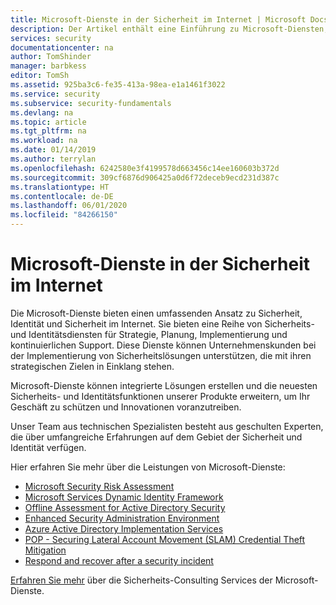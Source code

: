 ```yaml
---
title: Microsoft-Dienste in der Sicherheit im Internet | Microsoft Docs
description: Der Artikel enthält eine Einführung zu Microsoft-Diensten, die im Zusammenhang mit Sicherheit im Internet stehen, und dazu, wie Sie weitere Informationen zu diesen Diensten erhalten.
services: security
documentationcenter: na
author: TomShinder
manager: barbkess
editor: TomSh
ms.assetid: 925ba3c6-fe35-413a-98ea-e1a1461f3022
ms.service: security
ms.subservice: security-fundamentals
ms.devlang: na
ms.topic: article
ms.tgt_pltfrm: na
ms.workload: na
ms.date: 01/14/2019
ms.author: terrylan
ms.openlocfilehash: 6242580e3f4199578d663456c14ee160603b372d
ms.sourcegitcommit: 309cf6876d906425a0d6f72deceb9ecd231d387c
ms.translationtype: HT
ms.contentlocale: de-DE
ms.lasthandoff: 06/01/2020
ms.locfileid: "84266150"
---
```

# <a name="microsoft-services-in-cybersecurity"></a>Microsoft-Dienste in der Sicherheit im Internet

Die Microsoft-Dienste bieten einen umfassenden Ansatz zu Sicherheit, Identität und Sicherheit im Internet. Sie bieten eine Reihe von Sicherheits- und Identitätsdiensten für Strategie, Planung, Implementierung und kontinuierlichen Support. Diese Dienste können Unternehmenskunden bei der Implementierung von Sicherheitslösungen unterstützen, die mit ihren strategischen Zielen in Einklang stehen.

Microsoft-Dienste können integrierte Lösungen erstellen und die neuesten Sicherheits- und Identitätsfunktionen unserer Produkte erweitern, um Ihr Geschäft zu schützen und Innovationen voranzutreiben.

Unser Team aus technischen Spezialisten besteht aus geschulten Experten, die über umfangreiche Erfahrungen auf dem Gebiet der Sicherheit und Identität verfügen.

Hier erfahren Sie mehr über die Leistungen von Microsoft-Dienste:

* [Microsoft Security Risk Assessment](https://download.microsoft.com/download/5/D/0/5D06F4EA-EAA1-4224-99E2-0C0F45E941D0/Microsoft%20Security%20Risk%20Asessment%20Datasheet.pdf)
* [Microsoft Services Dynamic Identity Framework](https://download.microsoft.com/download/0/7/F/07FA8BFC-17D5-4F55-AD4F-3A987A7324AA/dynamic-identity-framework-identity-assessment-datasheet.pdf)
* [Offline Assessment for Active Directory Security](https://download.microsoft.com/download/1/C/1/1C15BA51-840E-498D-86C6-4BD35D33C79E/Prerequisites_Offline_AD.pdf)
* [Enhanced Security Administration Environment](https://download.microsoft.com/download/A/C/5/AC5D21A6-E04B-4DC4-B1F2-AE060319A4D7/Premier_Support_for_Security/Popis/Enhanced-Security-Admin-Environment-Solution-Datasheet-%5BEN%5D.pdf)
* [Azure Active Directory Implementation Services](https://download.microsoft.com/download/0/7/F/07FA8BFC-17D5-4F55-AD4F-3A987A7324AA/azure-active-directory-implementation-services-solution-brief.pdf)
* [POP - Securing Lateral Account Movement (SLAM) Credential Theft Mitigation](https://docs.microsoft.com/azure-advanced-threat-protection/use-case-lateral-movement-path)
* [Respond and recover after a security incident](https://docs.microsoft.com/microsoft-365/compliance/gdpr-breach-microsoft-support-professional-services?view=o365-worldwide#data-protection-incident-response-overview)

[Erfahren Sie mehr](https://aka.ms/cyberserv) über die Sicherheits-Consulting Services der Microsoft-Dienste.
